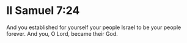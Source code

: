 # II Samuel 7:24

And you established for yourself your people Israel to be your people forever. And you, O Lord, became their God.
